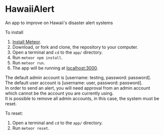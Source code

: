 # HawaiiAlert
An app to improve on Hawaii's disaster alert systems

To install
1. [Install Meteor](https://www.meteor.com/install).
1. Download, or fork and clone, the repository to your computer.
1. Open a terminal and `cd` to the `app/` directory.
1. Run `meteor npm install`.
1. Run `meteor run`.
1. The app will be running at [localhost:3000](http://localhost:3000).

The default admin account is \[username: testing, password: password\].  
The default user account is \[username: user, password: password\].  
In order to send an alert, you will need approval from an admin account which cannot be the account you are currently using.  
It is possible to remove all admin accounts, in this case, the system must be reset.

To reset:
1. Open a terminal and `cd` to the `app/` directory.
1. Run `meteor reset`.
